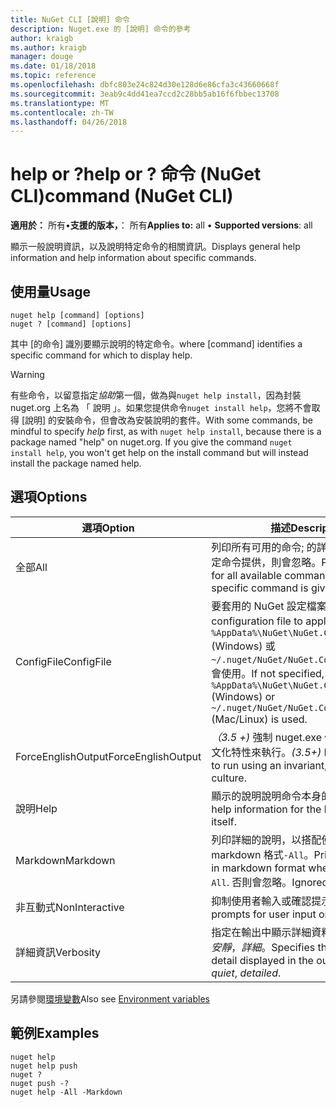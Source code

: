 ```yaml
---
title: NuGet CLI [說明] 命令
description: Nuget.exe 的 [說明] 命令的參考
author: kraigb
ms.author: kraigb
manager: douge
ms.date: 01/18/2018
ms.topic: reference
ms.openlocfilehash: dbfc803e24c824d30e128d6e86cfa3c43660668f
ms.sourcegitcommit: 3eab9c4dd41ea7ccd2c28bb5ab16f6fbbec13708
ms.translationtype: MT
ms.contentlocale: zh-TW
ms.lasthandoff: 04/26/2018
---
```

# <a name="help-or--command-nuget-cli"></a><span data-ttu-id="e3bb4-103">help or ?</span><span class="sxs-lookup"><span data-stu-id="e3bb4-103">help or ?</span></span> <span data-ttu-id="e3bb4-104">命令 (NuGet CLI)</span><span class="sxs-lookup"><span data-stu-id="e3bb4-104">command (NuGet CLI)</span></span>

<span data-ttu-id="e3bb4-105">**適用於：** 所有&bullet;**支援的版本，**： 所有</span><span class="sxs-lookup"><span data-stu-id="e3bb4-105">**Applies to:** all &bullet; **Supported versions**: all</span></span>

<span data-ttu-id="e3bb4-106">顯示一般說明資訊，以及說明特定命令的相關資訊。</span><span class="sxs-lookup"><span data-stu-id="e3bb4-106">Displays general help information and help information about specific commands.</span></span>

## <a name="usage"></a><span data-ttu-id="e3bb4-107">使用量</span><span class="sxs-lookup"><span data-stu-id="e3bb4-107">Usage</span></span>

```cli
nuget help [command] [options]
nuget ? [command] [options]
```

<span data-ttu-id="e3bb4-108">其中 [的命令] 識別要顯示說明的特定命令。</span><span class="sxs-lookup"><span data-stu-id="e3bb4-108">where [command] identifies a specific command for which to display help.</span></span>

> [!Warning]
> <span data-ttu-id="e3bb4-109">有些命令，以留意指定*協助*第一個，做為與`nuget help install`，因為封裝 nuget.org 上名為 「 說明 」。如果您提供命令`nuget install help`，您將不會取得 [說明] 的安裝命令，但會改為安裝說明的套件。</span><span class="sxs-lookup"><span data-stu-id="e3bb4-109">With some commands, be mindful to specify *help* first, as with `nuget help install`, because there is a package named "help" on nuget.org. If you give the command `nuget install help`, you won't get help on the install command but will instead install the package named help.</span></span>

## <a name="options"></a><span data-ttu-id="e3bb4-110">選項</span><span class="sxs-lookup"><span data-stu-id="e3bb4-110">Options</span></span>

| <span data-ttu-id="e3bb4-111">選項</span><span class="sxs-lookup"><span data-stu-id="e3bb4-111">Option</span></span> | <span data-ttu-id="e3bb4-112">描述</span><span class="sxs-lookup"><span data-stu-id="e3bb4-112">Description</span></span> |
| --- | --- |
| <span data-ttu-id="e3bb4-113">全部</span><span class="sxs-lookup"><span data-stu-id="e3bb4-113">All</span></span> | <span data-ttu-id="e3bb4-114">列印所有可用的命令; 的詳細的說明如果特定命令提供，則會忽略。</span><span class="sxs-lookup"><span data-stu-id="e3bb4-114">Print detailed help for all available commands; ignored if a specific command is given.</span></span> |
| <span data-ttu-id="e3bb4-115">ConfigFile</span><span class="sxs-lookup"><span data-stu-id="e3bb4-115">ConfigFile</span></span> | <span data-ttu-id="e3bb4-116">要套用的 NuGet 設定檔案。</span><span class="sxs-lookup"><span data-stu-id="e3bb4-116">The NuGet configuration file to apply.</span></span> <span data-ttu-id="e3bb4-117">如果未指定， `%AppData%\NuGet\NuGet.Config` (Windows) 或`~/.nuget/NuGet/NuGet.Config`(Mac/Linux) 會使用。</span><span class="sxs-lookup"><span data-stu-id="e3bb4-117">If not specified, `%AppData%\NuGet\NuGet.Config` (Windows) or `~/.nuget/NuGet/NuGet.Config` (Mac/Linux) is used.</span></span>|
| <span data-ttu-id="e3bb4-118">ForceEnglishOutput</span><span class="sxs-lookup"><span data-stu-id="e3bb4-118">ForceEnglishOutput</span></span> | <span data-ttu-id="e3bb4-119">*（3.5 +)* 強制 nuget.exe 使用不變，英文的文化特性來執行。</span><span class="sxs-lookup"><span data-stu-id="e3bb4-119">*(3.5+)* Forces nuget.exe to run using an invariant, English-based culture.</span></span> |
| <span data-ttu-id="e3bb4-120">說明</span><span class="sxs-lookup"><span data-stu-id="e3bb4-120">Help</span></span> | <span data-ttu-id="e3bb4-121">顯示的說明說明命令本身的資訊。</span><span class="sxs-lookup"><span data-stu-id="e3bb4-121">Displays help information for the help command itself.</span></span> |
| <span data-ttu-id="e3bb4-122">Markdown</span><span class="sxs-lookup"><span data-stu-id="e3bb4-122">Markdown</span></span> | <span data-ttu-id="e3bb4-123">列印詳細的說明，以搭配使用時的 markdown 格式`-All`。</span><span class="sxs-lookup"><span data-stu-id="e3bb4-123">Print detailed help in markdown format when used with `-All`.</span></span> <span data-ttu-id="e3bb4-124">否則會忽略。</span><span class="sxs-lookup"><span data-stu-id="e3bb4-124">Ignored otherwise.</span></span> |
| <span data-ttu-id="e3bb4-125">非互動式</span><span class="sxs-lookup"><span data-stu-id="e3bb4-125">NonInteractive</span></span> | <span data-ttu-id="e3bb4-126">抑制使用者輸入或確認提示。</span><span class="sxs-lookup"><span data-stu-id="e3bb4-126">Suppresses prompts for user input or confirmations.</span></span> |
| <span data-ttu-id="e3bb4-127">詳細資訊</span><span class="sxs-lookup"><span data-stu-id="e3bb4-127">Verbosity</span></span> | <span data-ttu-id="e3bb4-128">指定在輸出中顯示詳細資料的數量：*正常*，*安靜*，*詳細*。</span><span class="sxs-lookup"><span data-stu-id="e3bb4-128">Specifies the amount of detail displayed in the output: *normal*, *quiet*, *detailed*.</span></span> |

<span data-ttu-id="e3bb4-129">另請參閱[環境變數](cli-ref-environment-variables.md)</span><span class="sxs-lookup"><span data-stu-id="e3bb4-129">Also see [Environment variables](cli-ref-environment-variables.md)</span></span>

## <a name="examples"></a><span data-ttu-id="e3bb4-130">範例</span><span class="sxs-lookup"><span data-stu-id="e3bb4-130">Examples</span></span>

```cli
nuget help
nuget help push
nuget ?
nuget push -?
nuget help -All -Markdown
```
